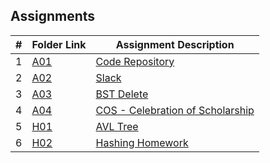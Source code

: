 ## Assignments

|  #  | Folder Link | Assignment Description |
| :-: | ----------- | ---------------------- |
|  1  | [A01](./A01/README.md)      | [Code Repository](./A01/README.md)          |
|  2  | [A02](./README.md)      | [Slack](./A02/README.md)         |
|  3  | [A03](./A03/README.md)      | [BST Delete](./A03/README.md)          |
|  4  | [A04](./A04/README.md) | [COS - Celebration of Scholarship](./A04/README.md) |
|  5  | [H01](./H01/README.md)      | [AVL Tree](./H01/main.cpp)          |
|  6  | [H02](./H02/README.md)      | [Hashing Homework](./H02/README.md)          |

